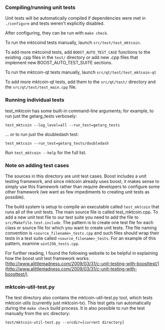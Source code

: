 ### Compiling/running unit tests

Unit tests will be automatically compiled if dependencies were met in `./configure`
and tests weren't explicitly disabled.

After configuring, they can be run with `make check`.

To run the mktcoind tests manually, launch `src/test/test_mktcoin`.

To add more mktcoind tests, add `BOOST_AUTO_TEST_CASE` functions to the existing
.cpp files in the `test/` directory or add new .cpp files that
implement new BOOST_AUTO_TEST_SUITE sections.

To run the mktcoin-qt tests manually, launch `src/qt/test/test_mktcoin-qt`

To add more mktcoin-qt tests, add them to the `src/qt/test/` directory and
the `src/qt/test/test_main.cpp` file.

### Running individual tests

test_mktcoin has some built-in command-line arguments; for
example, to run just the getarg_tests verbosely:

    test_mktcoin --log_level=all --run_test=getarg_tests

... or to run just the doubledash test:

    test_mktcoin --run_test=getarg_tests/doubledash

Run `test_mktcoin --help` for the full list.

### Note on adding test cases

The sources in this directory are unit test cases.  Boost includes a
unit testing framework, and since mktcoin already uses boost, it makes
sense to simply use this framework rather than require developers to
configure some other framework (we want as few impediments to creating
unit tests as possible).

The build system is setup to compile an executable called `test_mktcoin`
that runs all of the unit tests.  The main source file is called
test_mktcoin.cpp. To add a new unit test file to our test suite you need 
to add the file to `src/Makefile.test.include`. The pattern is to create 
one test file for each class or source file for which you want to create 
unit tests.  The file naming convention is `<source_filename>_tests.cpp` 
and such files should wrap their tests in a test suite 
called `<source_filename>_tests`. For an example of this pattern, 
examine `uint256_tests.cpp`.

For further reading, I found the following website to be helpful in
explaining how the boost unit test framework works:
[http://www.alittlemadness.com/2009/03/31/c-unit-testing-with-boosttest/](http://www.alittlemadness.com/2009/03/31/c-unit-testing-with-boosttest/).

### mktcoin-util-test.py

The test directory also contains the mktcoin-util-test.py tool, which tests mktcoin utils (currently just mktcoin-tx). This test gets run automatically during the `make check` build process. It is also possible to run the test manually from the src directory:

```
test/mktcoin-util-test.py --srcdir=[current directory]

```
